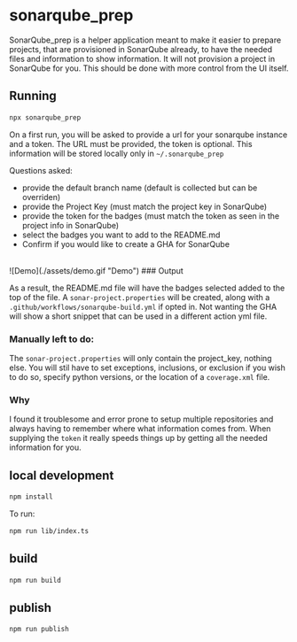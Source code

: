 # sonarqube_prep

SonarQube_prep is a helper application meant to make it easier to prepare projects, that are provisioned in SonarQube already, to have the needed files and information to show information.
It will not provision a project in SonarQube for you. This should be done with more control from the UI itself.

## Running 

```bash
npx sonarqube_prep
```
On a first run, you will be asked to provide a url for your sonarqube instance and a token.
The URL must be provided, the token is optional.
This information will be stored locally only in `~/.sonarqube_prep`

Questions asked:  
- provide the default branch name (default is collected but can be overriden)
- provide the Project Key (must match the project key in SonarQube)
- provide the token for the badges (must match the token as seen in the project info in SonarQube)
- select the badges you want to add to the README.md 
- Confirm if you would like to create a GHA for SonarQube

<br />
![Demo](./assets/demo.gif "Demo")
### Output

As a result, the README.md file will have the badges selected added to the top of the file.
A `sonar-project.properties` will be created, along with a `.github/workflows/sonarqube-build.yml` if opted in. 
Not wanting the GHA will show a short snippet that can be used in a different action yml file.

### Manually left to do:

The `sonar-project.properties` will only contain the project_key, nothing else.
You will stil have to set exceptions, inclusions, or exclusion if you wish to do so, specify python versions, or the location of a `coverage.xml` file.

### Why

I found it troublesome and error prone to setup multiple repositories and always having to remember where what information comes from.
When supplying the `token` it really speeds things up by getting all the needed information for you.


## local development

```bash
npm install
```

To run:

```bash
npm run lib/index.ts
```

## build

```bash
npm run build
```

## publish 

```bash 
npm run publish
```

